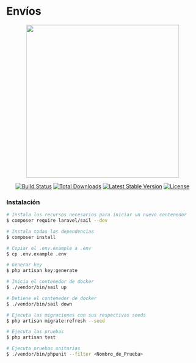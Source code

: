 # Envíos

<p align="center"><a href="https://laravel.com" target="_blank"><img src="https://raw.githubusercontent.com/laravel/art/master/logo-lockup/5%20SVG/2%20CMYK/1%20Full%20Color/laravel-logolockup-cmyk-red.svg" width="400"></a></p>

<p align="center">
<a href="https://travis-ci.org/laravel/framework"><img src="https://travis-ci.org/laravel/framework.svg" alt="Build Status"></a>
<a href="https://packagist.org/packages/laravel/framework"><img src="https://img.shields.io/packagist/dt/laravel/framework" alt="Total Downloads"></a>
<a href="https://packagist.org/packages/laravel/framework"><img src="https://img.shields.io/packagist/v/laravel/framework" alt="Latest Stable Version"></a>
<a href="https://packagist.org/packages/laravel/framework"><img src="https://img.shields.io/packagist/l/laravel/framework" alt="License"></a>
</p>

### Instalación
```sh
# Instala los recursos necesarios para iniciar un nuevo contenedor
$ composer require laravel/sail --dev

# Instala todas las dependencias
$ composer install

# Copiar el .env.example a .env
$ cp .env.example .env

# Generar key
$ php artisan key:generate

# Inicia el contenedor de docker
$ ./vendor/bin/sail up

# Detiene el contenedor de docker
$ ./vendor/bin/sail down

# Ejecuta las migraciones con sus respectivas seeds
$ php artisan migrate:refresh --seed

# Ejecuta las pruebas
$ php artisan test

# Ejecuta pruebas unitarias
$ ./vendor/bin/phpunit --filter <Nombre_de_Prueba>

```